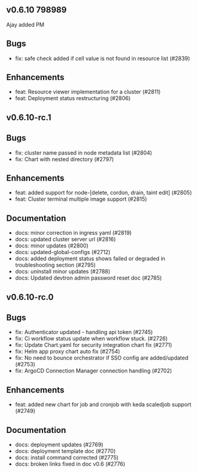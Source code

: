 ## v0.6.10 798989
Ajay added 
PM
## Bugs
- fix: safe check added if cell value is not found in resource list (#2839)
## Enhancements
- feat: Resource viewer implementation for a cluster (#2811)
- feat: Deployment status restructuring (#2806)


## v0.6.10-rc.1

## Bugs
- fix: cluster name passed in node metadata list (#2804)
- fix: Chart with nested directory  (#2797)
## Enhancements
- feat: added support for node-[delete, cordon, drain, taint edit] (#2805)
- feat: Cluster terminal multiple image support (#2815)
## Documentation
- docs: minor correction in ingress yaml (#2819)
- docs: updated cluster server url (#2816)
- docs: minor updates (#2800)
- docs: updated-global-configs (#2712)
- docs: added deployment status shows failed or degraded in troubleshooting section (#2795)
- docs: uninstall minor updates (#2788)
- docs: Updated devtron admin password reset doc (#2785)


## v0.6.10-rc.0

## Bugs
- fix: Authenticator updated - handling api token (#2745)
- fix: Ci workflow status update when workflow stuck. (#2726)
- fix: Update Chart.yaml for security integration chart fix (#2771)
- fix: Helm app proxy chart auto fix (#2754)
- fix: No need to bounce orchestrator if SSO config are added/updated (#2753)
- fix: ArgoCD Connection Manager connection handling (#2702)
## Enhancements
- feat: added new chart for job and cronjob with keda scaledjob support (#2749)
## Documentation
- docs: deployment updates (#2769)
- docs: deployment template doc (#2770)
- docs: install command corrected (#2775)
- docs: broken links fixed in doc v0.6 (#2776)



